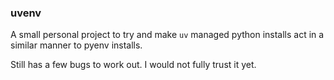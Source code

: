### uvenv

A small personal project to try and make `uv` managed python installs act in a similar manner to pyenv installs. 

Still has a few bugs to work out. I would not fully trust it yet.
